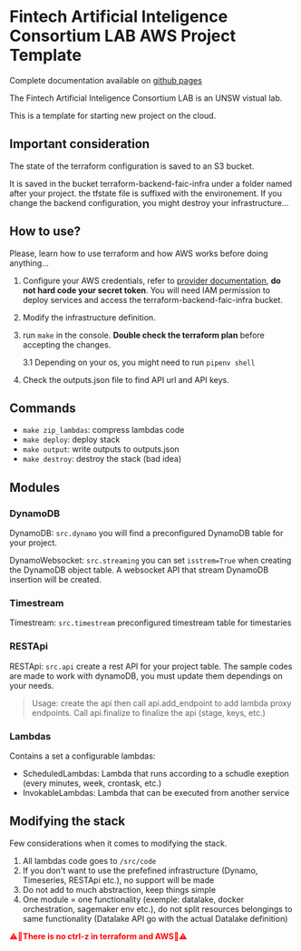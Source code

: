 # Fintech Artificial Inteligence Consortium LAB AWS Project Template

Complete documentation available on [github pages](https://mrethic.github.io/FAIC-Project-AWS-Template/)

The Fintech Artificial Inteligence Consortium LAB is an UNSW vistual lab.

This is a template for starting new project on the cloud.

## Important consideration

The state of the terraform configuration is saved to an S3 bucket.

It is saved in the bucket terraform-backend-faic-infra under a folder named after your project.
the tfstate file is suffixed with the environement. If you change the backend configuration, you might destroy your infrastructure...

## How to use?

Please, learn how to use terraform and how AWS works before doing anything...

1. Configure your AWS credentials, refer to [provider documentation](https://registry.terraform.io/providers/hashicorp/aws/latest/docs#authentication-and-configuration), **do not hard code your secret token**. You will need IAM permission to deploy services and access the terraform-backend-faic-infra bucket.

2. Modify the infrastructure definition.

3. run `make` in the console. **Double check the terraform plan** before accepting the changes.

    3.1 Depending on your os, you might need to run `pipenv shell`

4. Check the outputs.json file to find API url and API keys.

## Commands

- `make zip_lambdas`: compress lambdas code
- `make deploy`: deploy stack
- `make output`: write outputs to outputs.json
- `make destroy`: destroy the stack (bad idea)

## Modules

### DynamoDB
DynamoDB: `src.dynamo` you will find a preconfigured DynamoDB table for your project.

DynamoWebsocket: `src.streaming` you can set `isstrem=True` when creating the DynamoDB object table. A websocket API that stream DynamoDB insertion will be created.

### Timestream
Timestream: `src.timestream` preconfigured timestream table for timestaries

### RESTApi
RESTApi: `src.api` create a rest API for your project table. The sample codes are made to work with dynamoDB, you must update them dependings on your needs.
> Usage: create the api then call api.add_endpoint to add lambda proxy endpoints. Call api.finalize to finalize the api (stage, keys, etc.)

### Lambdas
Contains a set a configurable lambdas:
- ScheduledLambdas: Lambda that runs according to a schudle exeption (every minutes, week, crontask, etc.)
- InvokableLambdas: Lambda that can be executed from another service

## Modifying the stack

Few considerations when it comes to modifying the stack.

1. All lambdas code goes to `/src/code`
2. If you don't want to use the prefefined infrastructure (Dynamo, Timeseries, RESTApi etc.), no support will be made
3. Do not add to much abstraction, keep things simple
4. One module = one functionality (exemple: datalake, docker orchestration, sagemaker env etc.), do not split resources belongings to same functionality (Datalake API go with the actual Datalake definition)


<span style="color:red">⚠️🔴**There is no ctrl-z in terraform and AWS**🔴⚠️</span>